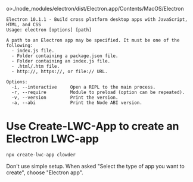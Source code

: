 o>./node_modules/electron/dist/Electron.app/Contents/MacOS/Electron

```
Electron 10.1.1 - Build cross platform desktop apps with JavaScript, HTML, and CSS
Usage: electron [options] [path]

A path to an Electron app may be specified. It must be one of the following:
  - index.js file.
  - Folder containing a package.json file.
  - Folder containing an index.js file.
  - .html/.htm file.
  - http://, https://, or file:// URL.

Options:
  -i, --interactive     Open a REPL to the main process.
  -r, --require         Module to preload (option can be repeated).
  -v, --version         Print the version.
  -a, --abi             Print the Node ABI version.
  ```


# Use Create-LWC-App to create an Electron LWC-app

```bash
npx create-lwc-app clowder
```
Don't use simple setup. When asked "Select the type of app you want to create", choose "Electron app".